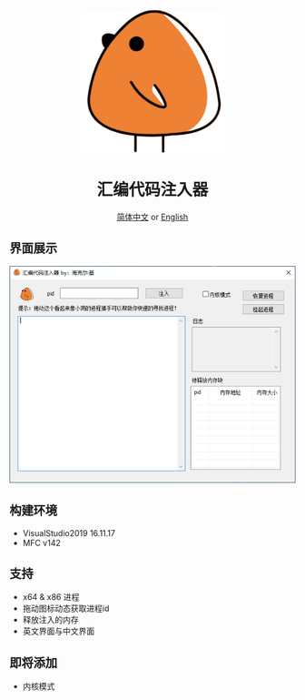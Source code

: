 <div align="center">
<p>
    <img  src="logo.png" width="50%" syt height="50%">
</p>
<h1>汇编代码注入器</h1>
    
[简体中文](README-zh.md) or [English](README.md)  
    
</div>



## 界面展示
<div align="left">
     <img  src="img/interface_cn.png">
</div>

## 构建环境
- VisualStudio2019 16.11.17
- MFC v142

## 支持
- x64 & x86 进程
- 拖动图标动态获取进程id
- 释放注入的内存
- 英文界面与中文界面

## 即将添加
- 内核模式
